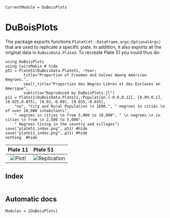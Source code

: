 ```@meta
CurrentModule = DuBoisPlots
```

# DuBoisPlots

The package exports functions `PlateX(df::DataFrame,args;OptionalArgs)` that are used to replicate a specific plate. In addition, it also exports all the original data in `DuBoisData.PlateX`. To recreate Plate 51 you could thus do:
```@eval
using DuBoisPlots
using CairoMakie # hide
p51 = Plate51(DuBoisData.Plate51, :Year; 
        title="Proportion of Freemen and Salves Among American Negroes.",
        small_title="Proportion des Negres Libres et des Esclaves en Amerique",
        subtitle="Reproduced by DuBoisPlots.jl")
p11 = Plate11(DuBoisData.Plate11,:Population,[-0.0,0.12], [0.09,0.1], [0.025,0.075], [0.03,-0.09], [0.035,-0.035],
    "no", "City and Rural Population \n 1890.", " negroes in cities \n of over 10,000 inhabitants",
    " negroes in cities \n from 5,000 to 10,000", " \n negroes \n in cities \n from \n 2,500 to 5,000",
    " Negroes living in the country and villages")
save("plate51_index.png", p51) #hide
save("plate11_index.png", p11) #hide
nothing  #hide
```
|Plate 11                                     |Plate 51                    |
|:-------------------------------------------:|:---------------------------|
|![Plot!](plate11_index.png)|![Replication](plate51_index.png)|

## Index
```@index
```

## Automatic docs

```@autodocs
Modules = [DuBoisPlots]
```
